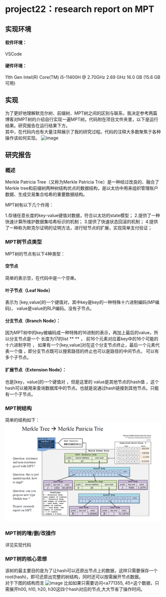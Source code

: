 # project22：research report on MPT
## 实现环境
#### 软件环境：
VSCode
#### 硬件环境：
11th Gen Intel(R) Core(TM) i5-11400H @ 2.70GHz   2.69 GHz 16.0 GB (15.6 GB 可用)

## 实现
为了更好地理解默克尔树、前缀树、MPT树之间的区别与联系，我决定参考两篇博客对MPT树的介绍自行实现一遍MPT树。代码附在项目文件夹里，以下是运行结果。研究报告在运行结果下方。  
其中，在代码内也有大量注释展示了我的研究过程。代码的注释大多数聚焦于各种操作该如何实现。
![image](https://github.com/cscs666/homework_group_81/blob/main/project22/E2Y~%24B%5D%40MGEB9EM\)O_M5PXU.png)<br>  

## 研究报告
### 概述
Merkle Patricia Tree（又称为Merkle Patricia Trie）是一种经过改良的、融合了Merkle tree和前缀树两种树结构优点的数据结构，是以太坊中用来组织管理账户数据、生成交易集合哈希的重要数据结构。

MPT树有以下几个作用：

1.存储任意长度的key-value键值对数据，符合以太坊的state模型；
2.提供了一种快速计算所维护数据集哈希标识的机制；
3.提供了快速状态回滚的机制；
4.提供了一种称为默克尔证明的证明方法，进行轻节点的扩展，实现简单支付验证；

### MPT树节点类型

MPT树的节点有以下4种类型：
#### 空节点
简单的表示空，在代码中是一个空串。
#### 叶子节点（Leaf Node）
表示为 [key,value]的一个键值对，其中key是key的一种特殊十六进制编码(MP编码)， value是value的RLP编码。没有子节点。
#### 分支节点（Branch Node）：
因为MPT树中的key被编码成一种特殊的16进制的表示，再加上最后的value，所以分支节点是一个 长度为17的list ** ** ， 前16个元素对应着key中的16个可能的十六进制字符 ， 如果有一个[key,value]对在这个分支节点终止，最后一个元素代表一个值 ，即分支节点既可以搜索路径的终止也可以是路径的中间节点。
可以有多个子节点。
#### 扩展节点（Extension Node）：
也是[key，value]的一个键值对 ，但是这里的 value是其他节点的hash值 ，这个 hash可以被用来查询数据库中的节点。也就是说通过hash链接到其他节点。只能有一个子节点。

### MPT树结构
简单的结构如下：
![image](https://github.com/Borpord/homework-group6/raw/main/Project22%3A%20research%20report%20on%20MPT/md_image/2.png)<br>  

### MPT树的增/删/改操作
详见实现代码
### MPT树的核心思想
该树的最主要目的是为了让hash可以还原出节点上的数据，这样只需要保存一个root(hash)，即可还原出完整的树结构，同时还可以按需展开节点数据。  
对于下图的结构而言
![image](https://pic1.zhimg.com/80/v2-345a4e2896e9605aea982b206dcbd940_1440w.webp)
比如如果只需要访问<a771355, 45>这个数据，只需展开h00, h10, h20, h30这四个hash对应的节点,大大节省了操作时间。


